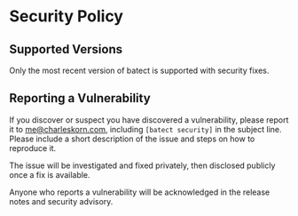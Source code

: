 # Security Policy

## Supported Versions

Only the most recent version of batect is supported with security fixes.

## Reporting a Vulnerability

If you discover or suspect you have discovered a vulnerability, please report it to me@charleskorn.com, including `[batect security]` in the subject line.
Please include a short description of the issue and steps on how to reproduce it.

The issue will be investigated and fixed privately, then disclosed publicly once a fix is available.

Anyone who reports a vulnerability will be acknowledged in the release notes and security advisory.
